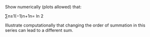 Show numerically (plots allowed) that:
<p> ∑n≥1(−1)n+1n= ln 2 </p>
<p> </p>
Illustrate computationally that changing the order of summation in this series can lead to a different sum.
